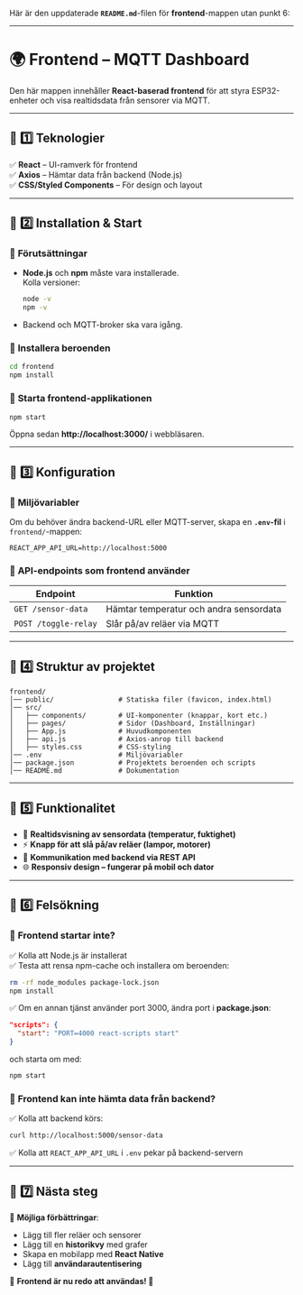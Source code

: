 Här är den uppdaterade **`README.md`**-filen för **frontend**-mappen utan punkt 6:  

---

# 🌍 **Frontend – MQTT Dashboard**  

Den här mappen innehåller **React-baserad frontend** för att styra ESP32-enheter och visa realtidsdata från sensorer via MQTT.  

---

## 📌 **1️⃣ Teknologier**  

✅ **React** – UI-ramverk för frontend  
✅ **Axios** – Hämtar data från backend (Node.js)  
✅ **CSS/Styled Components** – För design och layout  

---

## 📌 **2️⃣ Installation & Start**  

### 🔹 **Förutsättningar**  
- **Node.js** och **npm** måste vara installerade.  
  Kolla versioner:  
  ```sh
  node -v
  npm -v
  ```
- Backend och MQTT-broker ska vara igång.  

### 🔹 **Installera beroenden**  
```sh
cd frontend
npm install
```

### 🔹 **Starta frontend-applikationen**  
```sh
npm start
```
Öppna sedan **http://localhost:3000/** i webbläsaren.  

---

## 📌 **3️⃣ Konfiguration**  

### 🔹 **Miljövariabler**  
Om du behöver ändra backend-URL eller MQTT-server, skapa en **`.env`-fil** i `frontend/`-mappen:  
```env
REACT_APP_API_URL=http://localhost:5000
```

### 🔹 **API-endpoints som frontend använder**  
| Endpoint | Funktion |
|----------|----------|
| `GET /sensor-data` | Hämtar temperatur och andra sensordata |
| `POST /toggle-relay` | Slår på/av reläer via MQTT |

---

## 📌 **4️⃣ Struktur av projektet**  

```plaintext
frontend/
│── public/                # Statiska filer (favicon, index.html)
│── src/
│   ├── components/        # UI-komponenter (knappar, kort etc.)
│   ├── pages/             # Sidor (Dashboard, Inställningar)
│   ├── App.js             # Huvudkomponenten
│   ├── api.js             # Axios-anrop till backend
│   ├── styles.css         # CSS-styling
│── .env                   # Miljövariabler
│── package.json           # Projektets beroenden och scripts
│── README.md              # Dokumentation
```

---

## 📌 **5️⃣ Funktionalitet**  

- 🔄 **Realtidsvisning av sensordata (temperatur, fuktighet)**
- ⚡ **Knapp för att slå på/av reläer (lampor, motorer)**
- 📡 **Kommunikation med backend via REST API**
- 🌐 **Responsiv design – fungerar på mobil och dator**

---

## 📌 **6️⃣ Felsökning**  

### 🔹 **Frontend startar inte?**  
✅ Kolla att Node.js är installerat  
✅ Testa att rensa npm-cache och installera om beroenden:  
```sh
rm -rf node_modules package-lock.json
npm install
```
✅ Om en annan tjänst använder port 3000, ändra port i **package.json**:  
```json
"scripts": {
  "start": "PORT=4000 react-scripts start"
}
```
och starta om med:  
```sh
npm start
```

### 🔹 **Frontend kan inte hämta data från backend?**  
✅ Kolla att backend körs:  
```sh
curl http://localhost:5000/sensor-data
```
✅ Kolla att `REACT_APP_API_URL` i `.env` pekar på backend-servern  

---

## 📌 **7️⃣ Nästa steg**  

🚀 **Möjliga förbättringar**:  
- Lägg till fler reläer och sensorer  
- Lägg till en **historikvy** med grafer  
- Skapa en mobilapp med **React Native**  
- Lägg till **användarautentisering**  

📌 **Frontend är nu redo att användas! 🎉**